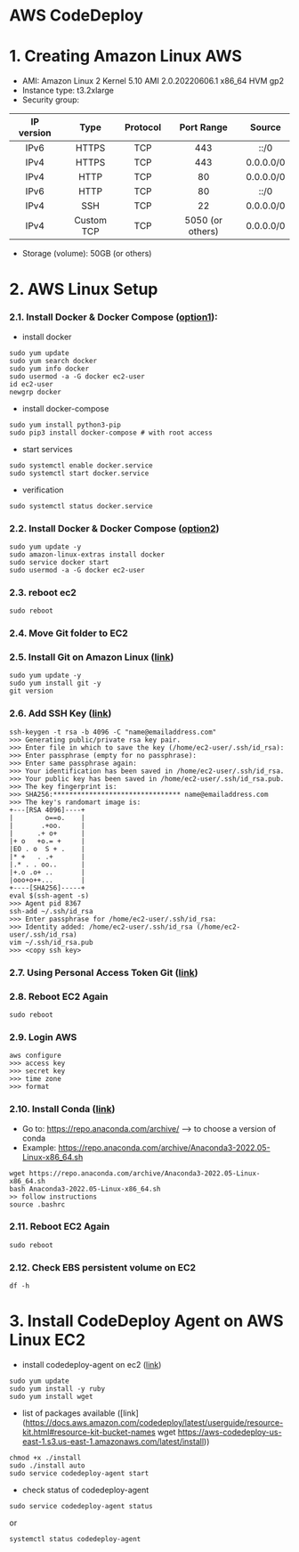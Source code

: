 # AWS CodeDeploy

# 1. Creating Amazon Linux AWS
- AMI: Amazon Linux 2 Kernel 5.10 AMI 2.0.20220606.1 x86_64 HVM gp2
- Instance type: t3.2xlarge
- Security group:

| IP version     | Type         | Protocol       | Port Range     | Source        |
| :----:         | :----:       | :---:          | :---:          |:---:          |
| IPv6		     | HTTPS		| TCP		     | 443		      | ::/0	      |
| IPv4		     | HTTPS		| TCP		     | 443		      | 0.0.0.0/0     |
| IPv4		     | HTTP 		| TCP		     | 80		      | 0.0.0.0/0     |
| IPv6		     | HTTP 		| TCP		     | 80		      | ::/0	      |
| IPv4		     | SSH  		| TCP		     | 22		      | 0.0.0.0/0     |
| IPv4		     | Custom TCP   | TCP		     | 5050 (or others)| 0.0.0.0/0     |

- Storage (volume): 50GB (or others)

# 2. AWS Linux Setup 
### 2.1. Install Docker & Docker Compose ([option1](https://www.cyberciti.biz/faq/how-to-install-docker-on-amazon-linux-2/)):
- install docker
```
sudo yum update
sudo yum search docker
sudo yum info docker
sudo usermod -a -G docker ec2-user
id ec2-user
newgrp docker
```
- install docker-compose
```
sudo yum install python3-pip
sudo pip3 install docker-compose # with root access
```
- start services
```
sudo systemctl enable docker.service
sudo systemctl start docker.service
```
- verification
```
sudo systemctl status docker.service
```

### 2.2. Install Docker & Docker Compose ([option2](https://docs.aws.amazon.com/AmazonECR/latest/userguide/getting-started-cli.html))
```
sudo yum update -y
sudo amazon-linux-extras install docker
sudo service docker start
sudo usermod -a -G docker ec2-user
```

### 2.3. reboot ec2 
```
sudo reboot
```

### 2.4. Move Git folder to EC2

### 2.5. Install Git on Amazon Linux ([link](https://cloudaffaire.com/how-to-install-git-in-aws-ec2-instance/))
```
sudo yum update -y
sudo yum install git -y
git version
```

### 2.6. Add SSH Key ([link](https://www.youtube.com/watch?v=WgZIv5HI44o))
```
ssh-keygen -t rsa -b 4096 -C "name@emailaddress.com"
>>> Generating public/private rsa key pair.
>>> Enter file in which to save the key (/home/ec2-user/.ssh/id_rsa): 
>>> Enter passphrase (empty for no passphrase): 
>>> Enter same passphrase again: 
>>> Your identification has been saved in /home/ec2-user/.ssh/id_rsa.
>>> Your public key has been saved in /home/ec2-user/.ssh/id_rsa.pub.
>>> The key fingerprint is:
>>> SHA256:******************************** name@emailaddress.com
>>> The key's randomart image is:
+---[RSA 4096]----+
|        o==o.    |
|       .+oo.     |
|      .+ o+      |
|+ o   +o.= +     |
|EO . o  S + .    |
|* +   . .+       |
|.* . . oo..      |
|+.o .o+ ..       |
|ooo+o++...       |
+----[SHA256]-----+
eval $(ssh-agent -s)
>>> Agent pid 8367
ssh-add ~/.ssh/id_rsa
>>> Enter passphrase for /home/ec2-user/.ssh/id_rsa:
>>> Identity added: /home/ec2-user/.ssh/id_rsa (/home/ec2-user/.ssh/id_rsa)
vim ~/.ssh/id_rsa.pub
>>> <copy ssh key>
```

### 2.7. Using Personal Access Token Git ([link](https://docs.github.com/en/authentication/keeping-your-account-and-data-secure/creating-a-personal-access-token))

### 2.8. Reboot EC2 Again
```
sudo reboot
```

### 2.9. Login AWS
```
aws configure
>>> access key
>>> secret key
>>> time zone
>>> format
```

### 2.10. Install Conda ([link](https://medium.com/@GalarnykMichael/aws-ec2-part-3-installing-anaconda-on-ec2-linux-ubuntu-dbef0835818a))
- Go to: https://repo.anaconda.com/archive/ --> to choose a version of conda
- Example: https://repo.anaconda.com/archive/Anaconda3-2022.05-Linux-x86_64.sh
```
wget https://repo.anaconda.com/archive/Anaconda3-2022.05-Linux-x86_64.sh
bash Anaconda3-2022.05-Linux-x86_64.sh
>> follow instructions
source .bashrc
```

### 2.11. Reboot EC2 Again
```
sudo reboot
```

### 2.12. Check EBS persistent volume on EC2
```
df -h 
```

# 3. Install CodeDeploy Agent on AWS Linux EC2
- install codedeploy-agent on ec2 ([link](https://dev.to/ankushbehera/a-complete-guide-to-deploy-github-project-on-amazon-ec2-using-github-actions-and-aws-codedeploy-3f0b))
```
sudo yum update
sudo yum install -y ruby
sudo yum install wget
```
- list of packages available ([link](https://docs.aws.amazon.com/codedeploy/latest/userguide/resource-kit.html#resource-kit-bucket-names
wget https://aws-codedeploy-us-east-1.s3.us-east-1.amazonaws.com/latest/install))
```
chmod +x ./install
sudo ./install auto
sudo service codedeploy-agent start
```
- check status of codedeploy-agent
```
sudo service codedeploy-agent status
```
or
```
systemctl status codedeploy-agent
```
